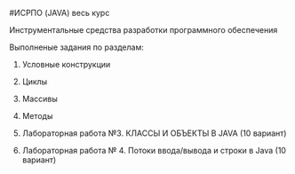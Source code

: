 #ИСРПО (JAVA) весь курс
<p>Инструментальные средства разработки программного обеспечения <p>
Выполненые задания по разделам:

1. Условные конструкции
2. Циклы
3. Массивы
4. Методы

5. Лабораторная работа №3. КЛАССЫ И ОБЪЕКТЫ В JAVA (10 вариант)
6. Лабораторная работа № 4. Потоки ввода/вывода и строки в Java  (10 вариант)